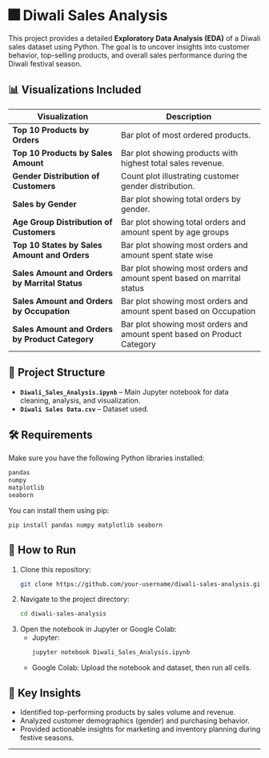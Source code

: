 # 🎆 Diwali Sales Analysis

This project provides a detailed **Exploratory Data Analysis (EDA)** of a Diwali sales dataset using Python. The goal is to uncover insights into customer behavior, top-selling products, and overall sales performance during the Diwali festival season.

## 📊 Visualizations Included

| Visualization                            | Description                                                   |
|-----------------------------------------|---------------------------------------------------------------|
| **Top 10 Products by Orders**           | Bar plot of most ordered products.                            |
| **Top 10 Products by Sales Amount**     | Bar plot showing products with highest total sales revenue.  |
| **Gender Distribution of Customers**    | Count plot illustrating customer gender distribution.         |
| **Sales by Gender**                     | Bar plot showing total orders by gender.                      |
| **Age Group Distribution of Customers** | Bar plot showing total orders and amount spent by age groups          |
| **Top 10 States by Sales Amount and Orders** | Bar plot showing most orders and amount spent state wise         |
| **Sales Amount and Orders by Marrital Status** | Bar plot showing most orders and amount spent based on marrital status         |
| **Sales Amount and Orders by Occupation** | Bar plot showing most orders and amount spent based on Occupation        |
| **Sales Amount and Orders by Product Category** | Bar plot showing most orders and amount spent based on Product Category        |

## 📁 Project Structure

- **`Diwali_Sales_Analysis.ipynb`** – Main Jupyter notebook for data cleaning, analysis, and visualization.
- **`Diwali Sales Data.csv`** – Dataset used.

## 🛠️ Requirements

Make sure you have the following Python libraries installed:

```bash
pandas
numpy
matplotlib
seaborn
```

You can install them using pip:

```bash
pip install pandas numpy matplotlib seaborn
```

## 🚀 How to Run

1. Clone this repository:
   ```bash
   git clone https://github.com/your-username/diwali-sales-analysis.git
   ```
2. Navigate to the project directory:
   ```bash
   cd diwali-sales-analysis
   ```
3. Open the notebook in Jupyter or Google Colab:
   - Jupyter:
     ```bash
     jupyter notebook Diwali_Sales_Analysis.ipynb
     ```
   - Google Colab: Upload the notebook and dataset, then run all cells.

## 📌 Key Insights

- Identified top-performing products by sales volume and revenue.
- Analyzed customer demographics (gender) and purchasing behavior.
- Provided actionable insights for marketing and inventory planning during festive seasons.

---
